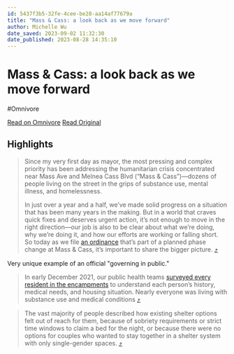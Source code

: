 ```yaml
---
id: 5437f3b5-32fe-4cee-be28-aa14af77679a
title: "Mass & Cass: a look back as we move forward"
author: Michelle Wu
date_saved: 2023-09-02 11:32:30
date_published: 2023-08-28 14:35:10
---
```


# Mass & Cass: a look back as we move forward
#Omnivore

[Read on Omnivore](https://omnivore.app/me/https-wutrain-substack-com-p-looking-back-to-move-ahead-at-mass-18a56862067)
[Read Original](https://wutrain.substack.com/p/looking-back-to-move-ahead-at-mass)

## Highlights

> Since my very first day as mayor, the most pressing and complex priority has been addressing the humanitarian crisis concentrated near Mass Ave and Melnea Cass Blvd (“Mass &amp; Cass”)—dozens of people living on the street in the grips of substance use, mental illness, and homelessness.
> 
> In just over a year and a half, we’ve made solid progress on a situation that has been many years in the making. But in a world that craves quick fixes and deserves urgent action, it’s not enough to move in the right direction—our job is also to be clear about what we’re doing, why we’re doing it, and how our efforts are working or falling short. So today as we file [an ordinance](https://drive.google.com/file/d/1uVB7TWrP7j77CL7n4T1LsYVxqZhJc24y/view?usp=sharing) that’s part of a planned phase change at Mass &amp; Cass, it’s important to share the bigger picture. [⤴️](https://omnivore.app/me/https-wutrain-substack-com-p-looking-back-to-move-ahead-at-mass-18a56862067#6ca700d9-00ed-4076-8e6c-9be8ca39f04b) 

Very unique example of an official "governing in public."

> In early December 2021, our public health teams [surveyed every resident in the encampments](https://www.bostonherald.com/2021/12/15/bostons-mass-cass-by-the-numbers/) to understand each person’s history, medical needs, and housing situation. Nearly everyone was living with substance use and medical conditions [⤴️](https://omnivore.app/me/https-wutrain-substack-com-p-looking-back-to-move-ahead-at-mass-18a56862067#010275c5-bfc0-4518-8810-a8e614f43373) 

> The vast majority of people described how existing shelter options felt out of reach for them, because of sobriety requirements or strict time windows to claim a bed for the night, or because there were no options for couples who wanted to stay together in a shelter system with only single-gender spaces. [⤴️](https://omnivore.app/me/https-wutrain-substack-com-p-looking-back-to-move-ahead-at-mass-18a56862067#e32dc74c-c316-415d-9173-2d36cbb801c8) 

